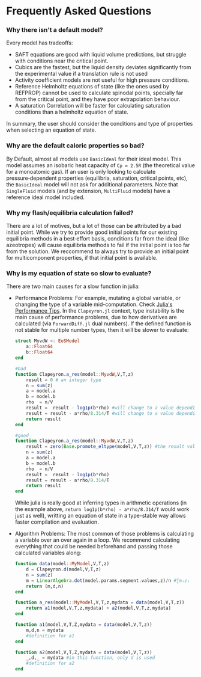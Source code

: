 # Frequently Asked Questions

### Why there isn't a default model?

Every model has tradeoffs:
- SAFT equations are good with liquid volume predictions, but struggle with conditions near the critical point.
- Cubics are the fastest, but the liquid density deviates significantly from the experimental value if a translation rule is not used
- Activity coefficient models are not useful for high pressure conditions.
- Reference Helmholtz equations of state (like the ones used by REFPROP) cannot be used to calculate spinodal points, specially far from the critical point, and they have poor extrapolation behaviour.
- A saturation Correlation will be faster for calculating saturation conditions than a helmholtz equation of state.

In summary, the user should consider the conditions and type of properties when selecting an equation of state.

### Why are the default caloric properties so bad?

By Default, almost all models use `BasicIdeal` for their ideal model. 
This model assumes an isobaric heat capacity of `Cp = 2.5R` (the theoretical value for a monoatomic gas). 
If an user is only looking to calculate pressure‑dependent properties (equilibria, saturation, critical points, etc), the `BasicIdeal` model will not ask for additional parameters.
Note that `SingleFluid` models (and by extension, `MultiFluid` models) have a reference ideal model included.

### Why my flash/equilibria calculation failed?

There are a lot of motives, but a lot of those can be attributed by a bad initial point.
While we try to provide good initial points for our existing equilibria methods in a best‑effort basis, conditions far from the ideal (like azeotropes) will cause equilibria methods to fail if the initial point is too far from the solution. 
We reccommend to always try to provide an initial point for multicomponent properties, if that initial point is available.

### Why is my equation of state so slow to evaluate?

There are two main causes for a slow function in julia:
- Performance Problems: For example, mutating a global variable, or changing the type of a variable mid-computation. 
  Check [Julia's Performance Tips](https://docs.julialang.org/en/v1/manual/performance-tips/). In the `Clapeyron.jl` context, type instability is the main cause of performance problems, due to how derivatives are calculated (via `ForwardDiff.jl` dual numbers). 
  If the defined function is not stable for multiple number types, then it will be slower to evaluate:

  ```julia
  struct MyvdW <: EoSModel
      a::Float64
      b::Float64
  end

  #bad
  function Clapeyron.a_res(model::MyvdW,V,T,z)
      result = 0 # an integer type
      n = sum(z)
      a = model.a
      b = model.b
      rho  = n/V
      result =  result - log1p(b*rho) #will change to a value depending of the value of rho
      result = result - a*rho/8.314/T #will change to a value depending of the value of T
      return result
  end

  #good 
  function Clapeyron.a_res(model::MyvdW,V,T,z)
      result = zero(Base.promote_eltype(model,V,T,z)) #the result value already considers the types of the model, V,T and the input amounts
      n = sum(z)
      a = model.a
      b = model.b
      rho  = n/V
      result =  result - log1p(b*rho)
      result = result - a*rho/8.314/T
      return result
  end
  ```
  While julia is really good at inferring types in arithmetic operations (in the example above, `return log1p(b*rho) - a*rho/8.314/T` would work just as well), writting an equation of state in a type-stable way allows faster compilation and evaluation.

- Algorithm Problems: The most common of those problems is calculating a variable over an over again in a loop. 
  We recommend calculating everything that could be needed beforehand and passing those calculated variables along:

  ```julia
  function data(model::MyModel,V,T,z)
      d = Clapeyron.d(model,V,T,z)
      n = sum(z)
      m = LinearAlgebra.dot(model.params.segment.values,z)/n #∑mᵢzᵢ
      return (m,d,n)
  end

  function a_res(model::MyModel,V,T,z,mydata = data(model,V,T,z))
      return a1(model,V,T,z,mydata) + a2(model,V,T,z,mydata)
  end

  function a1(model,V,T,Z,mydata = data(model,V,T,z))
      m,d,n = mydata
      #definition for a1
  end

  function a2(model,V,T,Z,mydata = data(model,V,T,z))
      _,d,_ = mydata #in this function, only d is used
      #definition for a2
  end
  ```
